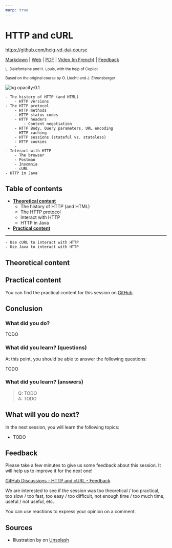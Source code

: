```yaml
---
marp: true
---
```


<!--
theme: gaia
size: 16:9
paginate: true
author: L. Delafontaine and H. Louis, with the help of Copilot
title: HEIG-VD DAI Course - HTTP and cURL
description: HTTP and cURL for the DAI course at HEIG-VD, Switzerland
url: https://heig-vd-dai-course.github.io/heig-vd-dai-course/10-http-and-curl/
footer: '**HEIG-VD** - DAI Course 2023-2024 - CC BY-SA 4.0'
style: |
    :root {
        --color-background: #fff;
        --color-foreground: #333;
        --color-highlight: #f96;
        --color-dimmed: #888;
        --color-headings: #7d8ca3;
    }
    blockquote {
        font-style: italic; 
    }
    table {
        width: 100%;
    }
    th:first-child {
        width: 15%;
    }
    h1, h2, h3, h4, h5, h6 {
        color: var(--color-headings);
    }
    h2, h3, h4, h5, h6 {
        font-size: 1.5rem;
    }
    h1 a:link, h2 a:link, h3 a:link, h4 a:link, h5 a:link, h6 a:link {
        text-decoration: none;
    }
    section:not([class=lead]) > p, blockquote {
        text-align: justify;
    }
headingDivider: 4
-->

[markdown]: https://github.com/heig-vd-dai-course/heig-vd-dai-course/blob/main/10-http-and-curl/README.md
[web]: https://heig-vd-dai-course.github.io/heig-vd-dai-course/10-http-and-curl/
[pdf]: https://heig-vd-dai-course.github.io/heig-vd-dai-course/10-http-and-curl/10-http-and-curl.pdf
[video]: #
[feedback]: https://github.com/orgs/heig-vd-dai-course/discussions/1

# HTTP and cURL

<!--
_class: lead
_paginate: false
-->

<https://github.com/heig-vd-dai-course>

[Markdown][markdown] | [Web][web] | [PDF][pdf] | [Video (in French)][video] | [Feedback][feedback]

<small>L. Delafontaine and H. Louis, with the help of Copilot</small>

<small>Based on the original course by O. Liechti and J. Ehrensberger</small>

![bg opacity:0.1](https://images.unsplash.com/photo-1484417894907-623942c8ee29?fit=crop&h=720&q=80)


    - The history of HTTP (and HTML)
        - HTTP versions
    - The HTTP protocol
        - HTTP methods
        - HTTP status codes
        - HTTP headers
            - Content negotiation
        - HTTP Body, Query parameters, URL encoding
        - HTTP caching
        - HTTP sessions (stateful vs. stateless)
        - HTTP cookies
        - 
    - Interact with HTTP
        - The browser
        - Postman
        - Insomnia
        - cURL
    - HTTP in Java

## Table of contents

- **[Theoretical content](#theoretical-content)**
    - The history of HTTP (and HTML)
    - The HTTP protocol
    - Interact with HTTP
    - HTTP in Java
- **[Practical content](#practical-content)**

---

    - Use cURL to interact with HTTP
    - Use Java to interact with HTTP

## Theoretical content

<!-- _class: lead -->

## Practical content

<!-- _class: lead -->

You can find the practical content for this session on [GitHub](https://github.com/heig-vd-dai-course/heig-vd-dai-course/blob/main/15-http-and-curl/PRACTICAL_CONTENT.md).

## Conclusion

<!-- _class: lead -->

### What did you do?

TODO

### What did you learn? (questions)

At this point, you should be able to answer the following questions:

TODO

### What did you learn? (answers)

> Q: TODO    
> A: TODO

## What will you do next?

In the next session, you will learn the following topics:

- TODO

## Feedback

Please take a few minutes to give us some feedback about this session. It will help us to improve it for the next one!

[GitHub Discussions - HTTP and cURL - Feedback][feedback]

We are interested to see if the session was too theoretical / too practical, too slow / too fast, too easy / too difficult, not enough time / too much time, useful / not useful, etc.

You can use reactions to express your opinion on a comment.

## Sources

- Illustration by []() on [Unsplash]()
